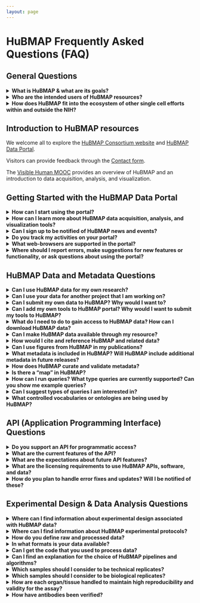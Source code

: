 ```yaml
---
layout: page
---
```

# HuBMAP Frequently Asked Questions (FAQ)

## General Questions

<details>
<summary><b>What is HuBMAP & what are its goals?</b></summary>

HuBMAP is the Human BioMolecular Atlas Program.
The vision for HuBMAP is to catalyze the development of a framework for mapping of the human body at single-cell resolution to transform our understanding of normal tissue organization and function. This will be achieved by:

<ul>
    <li>Accelerating the development of the next generation of tools and techniques for constructing high resolution spatial tissue maps that quantify multiple types of biomolecules either sequentially or simultaneously.</li>
    <li>Generating foundational 3D human tissue maps using validated high-content, high-throughput imaging and omics assays.</li>
    <li>Establishing an open data platform that will develop novel approaches to integrating, visualizing, and modelling imaging and omics data to build multi-dimensional tissue maps, and making data rapidly findable, accessible, interoperable, and reusable by the global research community.</li>
    <li>Coordinating and collaborating with other funding agencies, programs, and the biomedical research community to build the framework and tools for mapping the human body at single-cell resolution.</li>
    <li>Supporting pilot projects that demonstrate the value of the resources developed by the program to study normal individual variations and tissue changes across the lifespan and the health-disease continuum.</li>
</ul>

Better insights into the principles governing the tissue organization-function relationship will:
<ul>
   <li>Potentially lead to better understanding of the significance of normal inter-individual variability and changes across the lifespan.</li>
   <li>Inform about the emergence of disease at the biomolecular level before the appearance of clinical symptoms.</li>
</ul>

Despite vastly improved imaging and omics technologies and many important foundational discoveries, our understanding of how tissues are organized is still restricted by main challenges: 

<ol>
   <li>Integrating high content, high resolution spatial and omics information to comprehensively profile biomolecular distribution and morphology of tissues in a high throughput manner.</li>
   <li>Arranging this information into 3D tissue maps amenable to modelling.</li>
</ol>

Generating foundational 3D human tissue maps is one of the core goals of HuBMAP. HuBMAP projects will generate _high resolution, high content, high-throughput_ biomolecular 3D tissue maps of non-diseased human organs and organ systems. 

<ul>
    <li>For HuBMAP, a <em>high-resolution</em> assay is one that can reliably and reproducibly assign detected biomolecules to individual cells or extracellular compartments of a tissue.</li>
    <li>A <em>high content</em> approach is one that maximizes identification of tissue features through a combination of biomolecular depth, spatial resolution and multiplexing of complementary, multi-parameter assays.</li>
    <li>A <em>high throughput</em> pipeline is one that maximizes the bandwidth of data production to result in any or all of the following:</li>
</ul>
    <ol>
       <li>Accelerated speed of analysis, so that hundreds or thousands of samples can be analyzed simultaneously.</li>
       <li>Greater depth of analysis, so that hundreds or thousands of molecules can be analyzed in a single sample.</li>
       <li>Enhanced capacity for volume, so that a given set of molecules can be analyzed in all the cells within a larger tissue sample.</li>
    </ol>

Using a multi-dimensional approach, including imaging, sequencing, and mass spectrometry assays, HuBMAP provides robust molecular characterization of human cells in their natural tissue context. HuBMAP also generates and shares a number of other resources to support the use of these maps, including details of experimental protocols used, validation of affinity probes, biospecimen metadata, conventions used for annotation, as well as computational tools.

<p><a href="https://commonfund.nih.gov/hubmap">HuBMAP</a>, which made its first external awards in Fall 2018, is funded through the NIH Common Fund as a short-term (8 years), goal-driven strategic investment, with deliverables intended to catalyze research across multiple biomedical research disciplines. The <a href="https://commonfund.nih.gov/about">NIH Common Fund</a> supports cross-cutting programs that are expected to have exceptionally high impact. <a href="https://commonfund.nih.gov/programs">All Common Fund</a> initiatives invite investigators to develop bold, innovative, and often risky approaches to address problems that may seem intractable in isolation or to seize new opportunities that offer the potential for rapid progress.</p>

<p>For a more in depth understanding, read the <a href="https://www.nature.com/articles/s41586-019-1629-x">HuBMAP marker paper</a>, see the course on HuBMAP data acquisition, analysis, and visualization, the <a href="https://expand.iu.edu/browse/sice/cns/courses/hubmap-visible-human-mooc">Visible Human MOOC</a>, or see this video: <a href="https://www.youtube.com/watch?v=yCh4XnD7rEE">HuBMAP Overview</a>. Stay in touch by subscribing to our <a href="https://hubmapconsortium.org/hubmap-mailing-list">mailing list</a> and <a href="https://www.youtube.com/channel/UCbSvPJ9dXASL14KoDeutMFg">YouTube channel</a>.</p>
    
</details>

<details><summary><b>Who are the intended users of HuBMAP resources?</b></summary>

HuBMAP's rich datasets and associated resources are intended for broad use by the research community, including:
<ul>
    <li>Computational researchers exploring organizing principles of human tissues, new structural-functional relationships, and biomolecular networks </li>
    <li>Biologists exploring hypotheses using publicly available HuBMAP datasets prior to or in parallel with work in their own labs</li>
    <li>Experimentalists interested in using the same protocols or computational tools in their labs </li>
    <li>Educators developing new teaching materials</li>
    <li>Technology developers interested in developing new assays with enhanced performance </li>
</ul>
</details>

<details><summary><b>How does HuBMAP fit into the ecosystem of other single cell efforts within and outside the NIH?</b> </summary>

HuBMAP is part of a rich ecosystem of established and emerging atlasing programs supported by NIH and globally by other funding organizations, many of which are focused on specific organs or diseases. 
<ul>
    <li>HuBMAP connects with these programs to ensure data interoperability, avoid duplication of work, and leverage and synergize gained knowledge.</li>
    <li>The consortium has organized a number of events to bring together these communities to discuss topics of shared interest (e.g. <a href="https://hubmapconsortium.org/nihhca2020/">CCF meeting, NIH-HCA meeting</a>) and is committed to improving coordination and collaboration among different programs.</li>
    <li>In addition, many HuBMAP PIs actively participate in these efforts, helping with cross-pollination and advancing our global understanding. </li>
</ul>

HuBMAP, as its name implies, was specifically initiated to resolve the challenge of building integrated, comprehensive, high-resolution spatial maps of human tissues and organs. HuBMAP provides leadership in the ecosystem around:
<ul>
    <li>Techniques for integrating disparate, multi-dimensional and multi-scale datasets</li>
    <li>The development of a Common Coordinate Framework (CCF) for integrating data across many individuals</li>
    <li>The development and validation of these assays</li>
</ul>

To further increase interoperability, HuBMAP has adopted a number of standards and processes developed by other consortia, and is working and actively involved in knowledge exchange. The consortium sees itself as an integral part of the ecosystem, sharing its strengths and actively contributing to the community.

</details>

## Introduction to HuBMAP resources

We welcome all to explore the <a href="https://hubmapconsortium.org/">HuBMAP Consortium website</a> and <a href="https://portal.hubmapconsortium.org/">HuBMAP Data Portal</a>. 

Visitors can provide feedback through the <a href="https://hubmapconsortium.org/contact-form/">Contact form</a>.

The <a href="https://expand.iu.edu/browse/sice/cns/courses/hubmap-visible-human-mooc">Visible Human MOOC</a> provides an overview of HuBMAP and an introduction to data acquisition, analysis, and visualization.

## Getting Started with the HuBMAP Data Portal

<details><summary><b>How can I start using the portal?</b> </summary>

<p>Here's a link to the <a href="https://portal.hubmapconsortium.org/">HuBMAP Data Portal</a>. HuBMAP Data Portal (and related) documentation can be found on the <a href="https://software.docs.hubmapconsortium.org/technical">HuBMAP Documentation</a> page and also the <a href="https://software.docs.hubmapconsortium.org/faq">HuBMAP FAQ</a> - <em>this</em> page.</p>
 
</details>

<details><summary><b>How can I learn more about HuBMAP data acquisition, analysis, and visualization tools?</b> </summary>

<p>The <a href="https://expand.iu.edu/browse/sice/cns/courses/hubmap-visible-human-mooc">Visible Human MOOC</a> provides an overview of HuBMAP and introduction to data acquisition, analysis, and visualization. </p>

</details>

<details><summary><b>Can I sign up to be notified of HuBMAP news and events?</b> </summary>

<p>Yes, you can <a href="https://hubmapconsortium.org/hubmap-mailing-list/">sign up for our mailing list</a> to keep informed on everything that is happening in HuBMAP.</p>

</details>

<details><summary><b>Do you track my activities on your portal?</b> </summary>

<p>Yes, interactions with the site are recorded in server logs and on Google Analytics and are mapped to your IP address. 
<br />In that regard the HuBMAP portal is no different from the rest of the internet.</p>

</details>

<details><summary><b>What web-browsers are supported in the portal?</b> </summary>

<p>All modern, mainstream browsers are supported (i.e. Chrome, Edge, Firefox, Safari, etc.).</p>

</details>

<details><summary><b>Where should I report errors, make suggestions for new features or functionality, or ask questions about using the portal?</b> </summary>

<p>The HuBMAP Consortium welcomes your comments, feedback, and help in identifing errors on the HuBMAP Data Portal. </p>
<ul>
    <li>You can provide error reports, make suggestions, or ask questions through our <a href="https://hubmapconsortium.org/contact-form/">contact-form</a>.</li>
    <li>For help with specific issues related to the portal, please contact the <a href="mailto:help@hubmapconsortium.org">HuBMAP Helpdesk</a> and submit a support ticket.</li>
</ul>

</details>

## HuBMAP Data and Metadata Questions

<details><summary><b>Can I use HuBMAP data for my own research?</b> </summary>

<ul>
    <li>Yes, follow the guidelines outlined in the <a href="https://hubmapconsortium.org/policies/external-data-sharing-policy/">HuBMAP External Data Sharing Policy</a>. </li>
    <li>Access to NIH HuBMAP data is guided by the <a href="https://sharing.nih.gov/faqs#/genomic-data-sharing-policy.htm">NIH Genomic Data Sharing policy</a>.</li>
</ul>

If you use NIH HuBMAP data in publications or presentations we request that you include an acknowledgement of the HuBMAP Program.
<ul>
    <li>This acknowledgement helps justify and sustain funding needed to continue providing open access to a growing set of data and tools.</li>
    <li>Suggested language for such an acknowledgment is: “The results (published or shown) here are in whole or part based upon data generated by the <a href="https://hubmapconsortium.org">HuBMAP Program</a>."</li>
    <li>When referencing a specific HuBMAP data set, include the following information: </li>
        <ul>
            <li>Creator(s) (Year published). Data set name. HuBMAP Consortium. DOI or HuBMAP ID (with link) For example...</li>
            <li>Smith, J., Jones S., et al. (2024). Auto-fluorescence Microscopy Left Kidney. HuBMAP Consortium. <b><font color="#6495ED">doi10.99999/HBM999.XYZQ.111</font></b></li>
        </ul>
 </ul>
        
</details>

<details><summary><b>Can I use your data for another project that I am working on?</b></summary>

<p>Yes! The Consortium provides raw and processed data (at multiple levels) for the community to access through the <a href="https://portal.hubmapconsortium.org/">HuBMAP Data Portal</a>. </p>

<p>HuBMAP products are broadly available to the research community to establish the foundations for a human body map that other programs and the international community can build upon, including methods, tools, reagents, biospecimens, datasets, and software. </p>

<p>To acknowledge HuBMAP in your findings, the Consortium suggests language of the form: </p>
<ul>
    <li>“The results (published or shown) here are in whole or part based upon data generated by the <a href="https://hubmapconsortium.org">HuBMAP Program</a>."</li>
    <li>When referencing a specific HuBMAP data set, include the following information: </li>
        <ul>
            <li>Creator(s) (Year published). Data set name. HuBMAP Consortium. DOI or HuBMAP ID (with link) For example...</li>
            <li>Smith, J., Jones S., et al. (2024). Auto-fluorescence Microscopy Left Kidney. HuBMAP Consortium. <font color="blue">doi10.99999/HBM999.XYZQ.111</font></li>
        </ul>    
 </ul> 

</details>

<details><summary><b>Can I submit my own data to HuBMAP? Why would I want to?</b></summary>

<ul>
    <li>Yes, HuBMAP allows investigators to submit their own data via the <a href="https://portal.hubmapconsortium.org/">HuBMAP Data Portal</a>.</li>
    <li>Why share? Having your own data on HuBMAP will ...</li>
    <ul>
       <li>Allow other researchers access to your results. In this way, others may extend and interact with your scientific work.</li>
       <li>Provide additional resources for creating cellular and molecular level anatomical maps of the healthy human.</li>
    </ul>
</ul>
The HuBMAP consortium encourages the scientific community to provide feedback about HuBMAP dataset metadata. This feedback helps improve the quality and usability of community data submissions.

</details>

<details><summary><b>Can I add my own tools to HuBMAP portal? Why would I want to submit my tools to HuBMAP?</b></summary>

<ul>
    <li>Yes, HuBMAP seeks to host relevant tools and welcomes community input to help with feature prioritization and development for the HuBMAP Portal.</li>
    <li>Adding your Tools to the HuBMAP Portal will help you get others to use your tools and provide feedback to improve the scientific impact of your work.</li>
    <li>One of the first tools released was <a href="https://azimuth.hubmapconsortium.org/">Azimuth</a>, an app for reference-based single-cell analysis, that lets users annotate cell-types in their own data based on HuBMAP approaches. </li>
</ul>
</details>

<details><summary><b>What do I need to do to gain access to HuBMAP data? How can I download HuBMAP data?</b> </summary>

Access to data on <a href="https://portal.hubmapconsortium.org/">HuBMAP's Data Portal</a> is open to all interested viewers, without additional barriers (account creation, login, etc.).

<p><b>How can I download HuBMAP data?</b> </p>
<p>To download HuBMAP data from the Data Portal you will need to register as a member of HuBMAP. Note that downloads of specific datasets (e.g., raw genetic data) require NIH approval. Contact the <a href="mailto:help@hubmapconsortium.org">HuBMAP Helpdesk</a> for assitance with accessing this type of data.</p>

<p><b>How can I register as a member of HuBMAP?</b></p> 
    1. Go to the <a href="https://hubmapconsortium.org/">HuBMAP Consortium website</a> <br>
    2. Under <em>Member Services</em> select <b>Member Register</b> <br>
    3. Complete the registration form (you will need a valid <em>institutional</em> or eRA Commons ID)
    <p></p>
    
</details>

<details><summary><b>Can I make HuBMAP data available through my resource?</b> </summary>

<ul>
   <li>You may use HuBMAP data for any purposes permitted by the <a href="https://hubmapconsortium.org/policies/external-data-sharing-policy/">Data Sharing Policy</a>.</li>
   <li>The <a href="https://hubmapconsortium.github.io/ccf/pages/ccf-3d-reference-library.html">CCF 3D Reference Object Library</a> provides anatomically correct reference organs. The organs are developed by a specialist in 3D medical illustration and approved by organ experts.</li> 
   <li>As of December 2023, the 6th HRA release included 30 organ objects that can be freely used in teaching, research, or commercial applications.</li>
</ul>

</details>

<details><summary><b>How would I cite and reference HuBMAP and related data?</b> </summary>

<p>To acknowledge HuBMAP data in publications or presentations, we suggest:</p> 
<ul>
    <li>“The results (published or shown) here are in whole or part based upon data generated by the <a href="https://hubmapconsortium.org">HuBMAP Program</a>."</li>
    <li>When referencing a specific HuBMAP data set, include the following information: </li>
        <ul>
            <li>Creator(s) (Year published). Data set name. HuBMAP Consortium. DOI or HuBMAP ID (with link) For example...</li>
            <li>Smith, J., Jones S., et al. (2024). Auto-fluorescence Microscopy Left Kidney. HuBMAP Consortium. <font color="blue">doi10.99999/HBM999.XYZQ.111</font></li>
        </ul>
 </ul>
  
<p>The HuBMAP marker paper should be cited as:</p>
<ul>
    <li>Snyder, M.P., Lin, S., Posgai, A. et al. The human body at cellular resolution: <a href="https://doi.org/10.1038/s41586-019-1629-x">the NIH Human Biomolecular Atlas Program. Nature 574, 187–192 (2019)</a>.</li>
</ul>

<p>The Visible Human reference organs are freely available via the CCF 3D Reference Object Library. Please cite as:</p>
<ul>
    <li>Browne K, Cross LE, Herr, II BW, Record EG, Quardokus EM, Bueckle A, Börner K. 2020. <a href="https://hubmapconsortium.github.io/ccf/pages/ccf-3d-reference-library.html">HuBMAP CCF 3D Reference Object Library</a></li>
</ul>

</details>

<details><summary><b>Can I use figures from HuBMAP in my publications?</b> </summary>

<p>Yes, as long as you cite the source of the figure. See the preceeding question for more details.</p>

</details>

<details><summary><b>What metadata is included in HuBMAP? Will HuBMAP include additional metadata in future releases?</b></summary>

<ul>
   <li>HuBMAP accepts donor, sample (block, section, or suspension), and assay metadata.</li>
   <li>See this HuBMAP <a href="https://software.docs.hubmapconsortium.org/metadata">metadata resource</a> for more information.</li>
   <li>In future releases, metadata will be linked to various ontologies to make integration more efficient.</li>
</ul>

</details>

<details><summary><b>How does HuBMAP curate and validate metadata?</b> </summary>

HuBMAP data submitters can access lists of metadata schemas (and related information) and download metadata templates from HuBMAP’s <a href="https://hubmapconsortium.github.io/ingest-validation-tools/">Data Upload Guidelines</a> page. Data submitters can validate their own metadata using a Validator tool.
<ul>
    <li> Click on any assay or sample type on the lists to jump to a page for that type. </li> 
    <li> Select the <b>Excel template</b> on that page.</li>
    <li> Download and complete the Excel template. </li>
    <li> Validate your metadata spreadsheet (template) using the <a href="https://metadatavalidator.metadatacenter.org/"> Metadata Spreadsheet Validator</a>.</li> 
    <ul>
       <li> The Validator tool compares entries in your metadata template against specifications stored in the CEDAR repository.</li>
       <li> It categorizes any errors found and provides hints on how to fix those errors. </li>
       <li> If errors are detected, use the Validator tools to correct any errors. </li>
       <li> When no errors are found, you may safely upload your spreadsheet.</li>
       <li> Once all errors are corrected, download the <em>corrected</em> metadata spreadsheet (TSV format). </li>
       <li> Send validated (organ or sample) metadata TSV files to the <a href="mailto:help@hubmapconsortium.org">HuBMAP Helpdesk</a> </li>
       <li> A Data Curator at the HuBMAP Helpdesk will manually validate and upload the files.</li>
    </ul>
    <li>Access <a href="https://metadatacenter.github.io/spreadsheet-validator-docs/">Help documentation</a> for the Validator. </li>
    <li> TMCs are required to validate their metadata BEFORE uploading it to the HuBMAP Helpdesk.</li>
</ul>

</details>

<details><summary><b>Is there a “map” in HuBMAP?</b> </summary>

The <a href="https://humanatlas.io">Human Reference Atlas (HRA)</a> is a comprehensive, high-resolution, three-dimensional atlas of all the cells in a healthy human body. 
<ul>
    <li>The HRA provides standard terminologies and data structures for describing: </li>
    <ul>
        <li>specimens</li>
        <li>biological structures</li>
        <li>spatial positions</li>
    </ul>
</ul>
All linked to existing ontologies. Watch a short <a href="https://www.youtube.com/watch?v=DDmP_7vDy-o">video introduction</a> to the HRA.

<ul>
    <li>Tools in the HRA include:</li>
    <ul>
       <li>Anatomical Structures, Cell Types and Biomarkers <a href="https://humanatlas.io/asctb-reporter">(ASCT+B) Reporter</a></li>
       <li><a href="https://humanatlas.io/cell-population-graphs">Cell Population Graphs</a></li>
       <li><a href="https://humanatlas.io/registration-user-interface">Registration User Interface (RUI)</a>: Register and annotate organs</li>
       <li><a href="https://humanatlas.io/exploration-user-interface">Exploration User Interface (EUI)</a>: Interact with registered organs</li>
       <li><a href="https://humanatlas.io/organ-gallery-in-vr">VR Organ Gallery</a>: Immersive experience for exploring organs</li>
       <li><a href="https://humanatlas.io/millitome">Millitome</a>: 3D-printed tool for organ sectioning</li>
       <li><a href="https://humanatlas.io/api">APIs</a> for querying and interacting with the HRA</li>
   </ul>
</ul>
</details>

<details><summary><b>How can I run queries? What type queries are currently supported? Can you show me example queries?</b> </summary>

You can query and interact with HuBMAP (and other) data registered in the Human Reference Atlas (HRA) using APIs. 
<ul>
   <li><a href="https://humanatlas.io/api">Learn more about HuBMAP HRA APIs</a></li>
</ul>
</details>

<details><summary><b>Can I suggest types of queries I am interested in?</b> </summary>

<p>Contact the <a href="mailto:infoccf@indiana.edu">HRA Team</a> with feedback or suggestions regarding APIs and queries for HuBMAP HRA data.</p>

</details>

<details><summary><b>What controlled vocabularies or ontologies are being used by HuBMAP?</b> </summary>

Each donor metadata item uses <a href="https://www.nlm.nih.gov/research/umls/index.html">Unified Medical Language System (UMLS)</a> Concept Unique Identifiers (CUIs) and related <a href="https://www.nlm.nih.gov/healthit/snomedct/us_edition.html">SNOMEDCT_US</a> codes. 
<ul>
   <li>This list will be expanded as clinical data transactions, not just metadata, are added for donors for which data is available.</li>
   <li>Similarly, other metadata will be encoded with applicable ontologies.</li>
   <li>The HuBMAP Knowledge Graph underpins all ontologies used in HuBMAP but is not yet deployed.</li>
   <li>The current CCF ontology uses Uberon, Kidney Tissue Atlas Ontology (KTAO) and Cell Ontology (CL), <a href="https://arxiv.org/abs/2007.14474">see details</a></li>
</ul>
   
</details>

## API (Application Programming Interface) Questions

<details><summary><b>Do you support an API for programmatic access?</b> </summary>

The HuBMAP portal is built using an extensible API structure that supports all component interactions. 
<ul>
    <li>APIs are being registered in <a href="https://smart-api.info/registry?q=hubmap">SmartAPI</a>.</li>
    <li>For external access to APIs, please submit a request to the <a href="mailto:help@hubmapconsortium.org">HuBMAP Helpdesk</a>.</li>
</ul>
</details>

<details><summary><b>What are the current features of the API?</b> </summary>

The HuBMAP APIs underpin all provenance, data access, processing, translation, search, and access controls. 
<ul>
   <li>APIs also report the versions and uptime statuses of all Docker containers that comprise HuBMAP’s microservices orchestration architecture.
   </li>
</ul>
</details>

<details><summary><b>What are the expectations about future API features?</b> </summary>

<ul>
   <li>APIs are extensible and are expected to be expanded progressively.</li>
   <li>The next major set of APIs will deliver the underpinning transactions needed for semantic search.</li>
</ul>

</details>

<details><summary><b>What are the licensing requirements to use HuBMAP APIs, software, and data?</b> </summary>

<ul>
   <li>The HuBMAP APIs, SmartAPI, and CCF 3D Reference Object Library (data) are released under <a href="https://creativecommons.org/licenses/by/4.0/">Creative Commons Attribution 4.0 International (CC BY 4.0)</a>.</li>
   <li>Most of HuBMAP's software is licensed under the <a href="https://en.wikipedia.org/wiki/MIT_License">MIT License</a> or <a href="https://www.gnu.org/licenses/gpl-3.0.en.html">GPL v3 License</a>.</li>
   <li>Most of HuBMAP's source code can be found in <a href="https://github.com/hubmapconsortium/">GitHub</a>.</li>
   <li>A few source code repositories use different open source licensing. You can verify this by viewing the LICENSE file in the respective repository.
   </li>
</ul>

</details>

<details><summary><b>How do you plan to handle error fixes and updates? Will I be notified of these? </b></summary>

<ul>
   <li>You can submit a bug or request a new Data Portal feature through <a href="https://hubmapconsortium.org/contact-form/">this form</a>.</li>
   <li>For help with specific issues related to the portal, please contact the <a href="mailto:help@hubmapconsortium.org">HuBMAP Helpdesk</a> and submit a support ticket.</li>
   <li>Be sure you are up-to-date on all HuBMAP news, <a href="https://hubmapconsortium.org/hubmap-mailing-list">sign up for our mailing list</a>.</li>
</ul>

</details>

## Experimental Design & Data Analysis Questions

<details><summary><b>Where can I find information about experimental design associated with HuBMAP data? </b></summary>

An overview of the Information on the experimental design and choice of modalities can be found within this reference:
<ul>
   <li>Snyder, M.P., Lin, S., Posgai, A. et al. The human body at cellular resolution: the NIH Human Biomolecular Atlas Program. Nature 574, 187–192 (2019). https://doi.org/10.1038/s41586-019-1629-x (<a href="http://www.ncbi.nlm.nih.gov/pmc/articles/pmc6800388/">PMC6800388</a>)</li>
</ul>

Additional information on experimental design for each modality featured in the portal can be obtained on protocols.io as listed below. 

Further questions can be directed to the dataset contacts detailed within the portal.

Overview protocols:

<h4>University of Florida:</h4>
<ul>
    <li><a href="https://www.protocols.io/view/hubmap-tmc-florida-zurich-codex-modality-overview-be9pjh5n">CODEX</a></li>
    <li><a href="https://www.protocols.io/view/hubmap-uf-tmc-10x-genomics-scrnaseq-modality-overv-be79jhr6">10x</a></li>
    <li><a href="https://www.protocols.io/view/imaging-mass-cytometry-modality-overview-bgatjsen">Imaging Mass Cytometry</a></li>
</ul>

<h4>Vanderbilt University:</h4>
<ul>
   <li><a href="https://www.protocols.io/view/vu-biomolecular-multimodal-imaging-center-biomic-k-bfskjncw">Overview</a></li>
</ul>

<h4>UCSD:</h4>
<ul>
   <li><a href="https://www.protocols.io/view/human-kidney-urinary-tract-and-lung-cell-type-mapp-6qpvro1d2vmk/v2">Urinary tract and lung</a></li>
</ul>

</details>

<details><summary><b>Where can I find information about HuBMAP experimental protocols?</b> </summary>

<p>All published protocols that are used in HuBMAP are available on <a href="https://www.protocols.io/groups/human-biomolecular-atlas-program-hubmap-method-development">protocols.io</a></p>

</details>

<details><summary><b>How do you define raw and processed data? </b></summary>

<ul>
    <li>We define <em>raw</em> data as the data that comes directly off of the instrument (e.g. mass spectrometer, microscopy, etc.)</li> 
    <li><em>Processed</em> data has been transformed in some manner (e.g. normalization, background subtracted, aligned, etc.).</li> 
        <ul>
            <li>The level of processing is defined by the data state as detailed below.</li> 
            <li>Data states are dependent upon the modality.</li> 
            <li>In general, data state 0 (raw data) and state 1 (processed data) are available on the portal for downloading.</li>
        </ul>
</ul>

Microscopy:

<table>
  <tr>
    <th>Data State</th>
    <th>Description</th>
    <th>Example File Type</th>
  </tr>
  <tr>
    <td>0</td>
    <td>Raw image data: This is the data that comes directly off the instrument without preprocessing. (may not always be included).</td>
    <td>CZI, TIFF</td>
  </tr>
  <tr>
    <td>1</td>
    <td>Processed data: Can include stitching, thresholding, background subtraction, z-stack alignment, deconvolution</td>
    <td>CZI, TIFF, OME-TIFF</td>
  </tr>
  <tr>
    <td>2</td>
    <td>Segmentation: Computationally predicted cell (nucleus, cytoplasm) and/or structural boundaries (tubules, ventricles, etc.)</td>
    <td>CSV, TIFF</td>
  </tr>
  <tr>
    <td>3</td>
    <td>Annotation (Cells and Structures): Interpretation of microscopy image and/or segmentation in terms of biology (e.g. unhealthy vs healthy, cell-type, function, functional region).</td>
    <td>TIFF, PNG</td>
  </tr>
</table>


Mass Spectrometry:

<table>
  <tr>
    <th>Data State</th>
    <th>Description</th>
    <th>Example File Type</th>
  </tr>
  <tr>
    <td>0</td>
    <td>Raw image data: This is the data that comes directly off the mass spectrometer without preprocessing; sometimes referred to as raw spectral data.</td>
    <td>imzML</td>
  </tr>
  <tr>
    <td>1</td>
    <td>Processed imaging MS data: Can include peak alignment, intensity normalization, m/z recalibration.</td>
    <td>CSV, OME-TIFF</td>
  </tr>
</table>

Sequencing:

<table>
  <tr>
    <th>Data State</th>
    <th>Description</th>
    <th>Example File Type</th>
  </tr>
  <tr>
    <td>0</td>
    <td>Raw data: This is the raw sequence data (unprocessed) generated directly by the sequence instrument in files either with Phred quality scores (fastq).</td>
    <td>FASTQ</td>
  </tr>
  <tr>
    <td>1</td>
    <td>Aligned data: SAM files contain sequence data that has been aligned to a reference genome and includes chromosome coordinates. BAM files are compressed binary versions of SAM files. The reference genome used is hg38.</td>
    <td>SAM, BAM</td>
  </tr>
</table>


</details>

<details><summary><b>In what formats is your data available? </b></summary>

<ul>
    <li>Imaging based raw or processed data is available as <b>TIFF</b> or <b>OME.TIFF</b> formats</li>
    <li>Segmented imaging data is generated as <b>csv</b> and <b>TIFF</b> formats</li>
    <li>Annotated imaging data is <b>TIFF, PNG,</b> and <b>PDF</b></li> 
    <li>Raw sequence data is provided as <b>fastq</b> and metadata via <b>tsv</b></li>
    <li>Imaging mass spectrometry raw data is provided as a <b>.d</b> and processed data is <b>imzml</b>, or a <b>csv</b> and a series of <b>ome-tiffs</b>.</li>
</ul>

</details>

<details><summary><b>Can I get the code that you used to process data?</b> </summary>

<p>All available code can be found on the <a href="https://github.com/hubmapconsortium"> HuBMAP github page</a>.</p>

</details>

<details><summary><b>Can I find an explanation for the choice of HuBMAP pipelines and algorithms?</b></summary>

<ul>
    <li>See brief descriptions of the <a href="https://portal.hubmapconsortium.org/docs/pipelines">HuBMAP data analysis pipelines</a>.</li>
    <li>All code made available to users can be found on the <a href="https://github.com/hubmapconsortium"> HuBMAP github page</a>.</li>
</ul>

</details>

<details><summary><b>Which samples should I consider to be technical replicates?</b> </summary>

<ul>
    <li>Technical replicates are repeated measurements of the same existing sample.</li>
    <li>As even serial tissue sections represent distinct samples, we do not consider any images of tissues to be technical replicates.</li>
    <li>Technical replicates for sequencing assays would be any sequencing libraries generated from the same sample or aliquot of cells or nuclei.</li>
</ul>

</details>

<details><summary><b>Which samples should I consider to be biological replicates?</b> </summary>

<ul>
    <li>Biological replicates are datasets from samples that originate from the same organ and organ donor.</li>
    <li>As such, each dataset within the HuBMAP database that is provided for a given donor organ for a comparable anatomical region/structure would be a biological replicate.</li>
</ul>

</details>

<details><summary><b>How are each organ/tissue handled to maintain high reproducibility and validity for the assay? </b></summary>

<p>Protocols.io detailed processing with QA/QC 
<a href="https://www.protocols.io/workspaces/human-biomolecular-atlas-program-hubmap-method-development">HuBMAP Method Development Community timeline</a></p>

</details>

<details><summary><b>How have antibodies been verified? </b></summary>

Initially, all antibodies were validated by individual groups. With later data releases, complete antibody information, including antibody clone, vendor, RRID, conjugation information, etc. became available. Additional antibody validation standards were also implemented. For the development of our antibody validation levels, we followed the antibody verification guidelines established in the following manuscripts:

<a href="https://pubmed.ncbi.nlm.nih.gov/27595404/">A proposal for validation of antibodies</a>
<ul>
    <li>Uhlen M, Bandrowski A, Carr S, Edwards A, Ellenberg J, Lundberg E, Rimm DL, Rodriguez H, Hiltke T, Snyder M, Yamamoto T. Nat Methods. 2016 Oct;13(10):823-7. doi: 10.1038/nmeth.3995. Epub 2016 Sep 5.PMID: 27595404</li>
</ul>

<a href="https://pubmed.ncbi.nlm.nih.gov/32748696/">The Antibody Society’s antibody validation webinar series</a>
<ul>
    <li>Voskuil, J., Bandrowski, A., Begley, C. G., Bradbury, A., Chalmers, A. D., Gomes, A. V., Hardcastle, T., Lund-Johansen, F., Plückthun, A., Roncador, G., Solache, A., Taussig, M. J., Trimmer, J. S., Williams, C., & Goodman, S. L. MAbs. 2020;12(1):1794421. doi:10.1080/19420862.2020.1794421. PMID: 32748696</li>
</ul>

</details>
